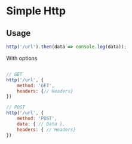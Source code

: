 # Simple Http

## Usage

```js
http('/url').then(data => console.log(data));
```

With options
```js

// GET
http('/url', {
	method: 'GET',
	headers: {// Headers}
})

// POST
http('/url', {
	method: 'POST',
	data: { // Data },
	headers: { // Headers}
})
```

